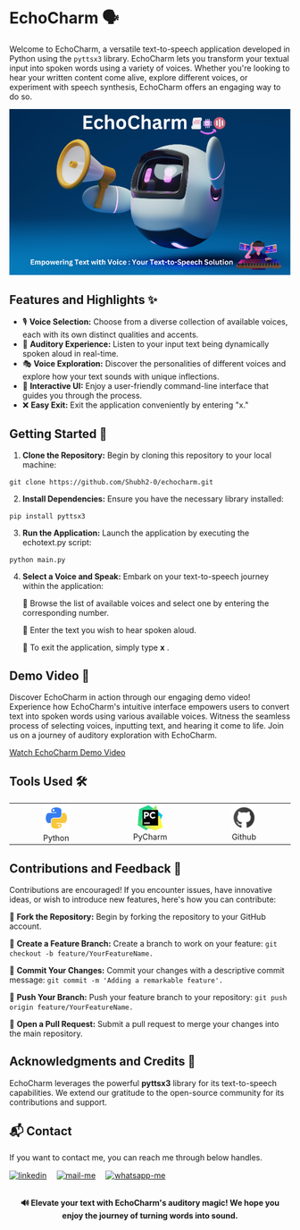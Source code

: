 
# EchoCharm 🗣️
Welcome to EchoCharm, a versatile text-to-speech application developed in Python using the `pyttsx3` library. EchoCharm lets you transform your textual input into spoken words using a variety of voices. Whether you're looking to hear your written content come alive, explore different voices, or experiment with speech synthesis, EchoCharm offers an engaging way to do so.

![Gameplay Demo](images/poster.png) 
 
## Features and Highlights ✨

- 🎙️ **Voice Selection:** Choose from a diverse collection of available voices, each with its own distinct qualities and accents.
- 📣 **Auditory Experience:** Listen to your input text being dynamically spoken aloud in real-time.
- 🎭 **Voice Exploration:** Discover the personalities of different voices and explore how your text sounds with unique inflections.
- 🔄 **Interactive UI:** Enjoy a user-friendly command-line interface that guides you through the process.
- ❌ **Easy Exit:** Exit the application conveniently by entering "x."

## Getting Started 🚀

1. **Clone the Repository:** Begin by cloning this repository to your local machine:
```
git clone https://github.com/Shubh2-0/echocharm.git
```
2. **Install Dependencies:** Ensure you have the necessary library installed:
```
pip install pyttsx3
```

3. **Run the Application:** Launch the application by executing the echotext.py script:

```
python main.py
```

4. **Select a Voice and Speak:** Embark on your text-to-speech journey within the application:

    🤖 Browse the list of available voices and select one by entering the corresponding number.

    🤖 Enter the text you wish to hear spoken aloud.

    🤖 To exit the application, simply type **x** .


## Demo Video 🎥

Discover EchoCharm in action through our engaging demo video! Experience how EchoCharm's intuitive interface empowers users to convert text into spoken words using various available voices. Witness the seamless process of selecting voices, inputting text, and hearing it come to life. Join us on a journey of auditory exploration with EchoCharm.

[Watch EchoCharm Demo Video](https://drive.google.com/file/d/1iTy1Wtnaku85R8Bp19ygnWlK6Z6NWLf6/view?usp=sharing)

## Tools Used 🛠️

<table align="center">
  <tr>
    <td align="center" width="170">
      <img src="images/python.png" width="48" height="48" alt="Python" />
      <br>Python 
    </td>
    <td align="center" width="170">
      <img src="images/PyCharm.png" width="45" height="45" alt="PyCharm" />
      <br>PyCharm
    </td>
    <td align="center" width="170">
      <img src="images/github.png" width="45" height="45" alt="Github" />
      <br>Github
    </td>
  </tr>
 
</table>



## Contributions and Feedback 🤝
Contributions are encouraged! If you encounter issues, have innovative ideas, or wish to introduce new features, here's how you can contribute:

🐍  **Fork the Repository:** Begin by forking the repository to your GitHub account.

🐍  **Create a Feature Branch:** Create a branch to work on your feature: ```git checkout -b feature/YourFeatureName.```

🐍  **Commit Your Changes:** Commit your changes with a descriptive commit message: ```git commit -m 'Adding a remarkable feature'.```

🐍  **Push Your Branch:** Push your feature branch to your repository: ```git push origin feature/YourFeatureName.```

🐍  **Open a Pull Request:** Submit a pull request to merge your changes into the main repository.

## Acknowledgments and Credits 🙏

EchoCharm leverages the powerful **pyttsx3** library for its text-to-speech capabilities.
We extend our gratitude to the open-source community for its contributions and support.



## 📬 Contact

If you want to contact me, you can reach me through below handles.

 <p align="left">
  <a href="https://www.linkedin.com/in/shubham-bhati-787319213/" target="_blank"><img align="center" src="https://skillicons.dev/icons?i=linkedin" width="40px" alt="linkedin" /></a>&emsp;
  <a title="shubhambhati226@gmail.com" href="mailto:shubhambhati226@gmail.com" target="_blank"><img align="center"  src="https://cdn-icons-png.flaticon.com/128/888/888853.png"  width="40px"   alt="mail-me" /></a>&emsp;
  <a href="https://wa.me/+916232133187" target="blank"><img align="center" src="https://media2.giphy.com/media/Q8I2fYA773h5wmQQcR/giphy.gif" width="40px"  alt="whatsapp-me" /></a>&emsp;	
 </p>

<br>

<div align="center">
  <strong>🔊 Elevate your text with EchoCharm's auditory magic! We hope you enjoy the journey of turning words into sound.</strong>
</div>







